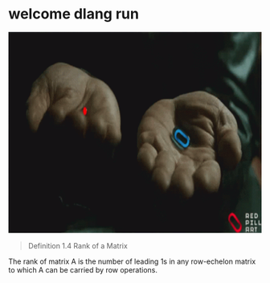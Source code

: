 # welcome dlang run

<img alt="matrix" height="400" src="/matrix/gnu/img/pill.gif" title="matrix pill" width="800"/>

>Definition 1.4 Rank of a Matrix

The rank of matrix A is the number of leading 1s in any row-echelon matrix to which A can be
carried by row operations.